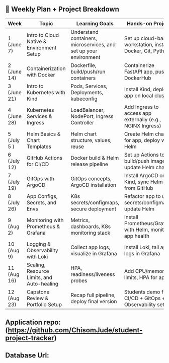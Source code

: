 ## 📅 Weekly Plan + Project Breakdown

| Week | Topic                                   | Learning Goals                                            | Hands-on Project                                                      | Mentor  |
|------|-----------------------------------------|-----------------------------------------------------------|------------------------------------------------------------------------|---------|
| 1  (June 7)  | Intro to Cloud Native & Environment Setup | Understand containers, microservices, and set up your environment | Set up cloud-based workstation, install Docker, Git, Python           | Chisom  |
| 2 (June 14)   | Containerization with Docker             | Dockerfile, build/push/run containers                     | Containerize FastAPI app, push to DockerHub                           | Jimoh  |
| 3  (June 21)  | Intro to Kubernetes with Kind            | Pods, Services, Deployments, kubeconfig                  | Install Kind, deploy app on local cluster                             | Ileriayo  |
| 4   (June 28) | Kubernetes Services & Ingress            | LoadBalancer, NodePort, Ingress Controller               | Add Ingress to access app externally (e.g., NGINX Ingress)            |  Ileriayo  |
|5  (July 5 )  | Helm Basics & Chart Templates            | Helm chart structure, values, reuse                      | Create Helm chart for app, deploy with Helm                           | Chisom  |
| 6   (July 12) | GitHub Actions for CI/CD                 | Docker build & Helm release pipeline                     | Set up Actions to build/push image & update Helm chart                | Chisom  |
| 7  (July 19)  | GitOps with ArgoCD                       | GitOps concepts, ArgoCD installation                     | Install ArgoCD on Kind, sync Helm app from GitHub                     | Chisom  |
| 8  (July 26)  | App Configs, Secrets, and Envs           | K8s secrets/configmaps, secure deployment                | Refactor app to use secrets/configmaps, update Helm                   | Jimoh |
| 9  (Aug 2)  | Monitoring with Prometheus & Grafana     | Metrics, dashboards, K8s monitoring stack                | Install Prometheus/Grafana with Helm, monitor app health              | Chisom  |
| 10  (Aug 9) | Logging & Observability with Loki        | Collect app logs, visualize in Grafana                  | Install Loki, tail app logs in Grafana                                | Chisom  |
| 11  (Aug 16) | Scaling, Resource Limits, and Auto-healing | HPA, readiness/liveness probes                         | Add CPU/memory limits, HPA for app                                    |Jimoh |
| 12 (Aug 23)  | Capstone Review & Portfolio Setup        | Recap full pipeline, deploy final version                | Students demo full CI/CD + GitOps + Observability setup               | Chisom  |



## Application repo: (https://github.com/ChisomJude/student-project-tracker)

## Database Url:  



